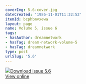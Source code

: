 ```yaml
---
coverImg: 5.6-cover.jpg
dateCreated: '1986-11-01T11:32:52'
itemId: bcphbmvxewa
layout: page
name: Volume 5, issue 6
tags:
- hasAuthor: dreamnetwork
- hasTag: dream-network-volume-5
- hasTag: dreamnetwork
type: post
urlSlug: '5.6'
---
```

<img class="card-journal-img" src="../images/5.6-rect.jpg"/><a href="../files/pdfs/Volume_5/5.6-Dream-Network-Bulletin_Volume-5-Number-6.pdf" download="">Download issue 5.6</a><br><a href="../files/pdfs/Volume_5/5.6-Dream-Network-Bulletin_Volume-5-Number-6.pdf">View online</a>